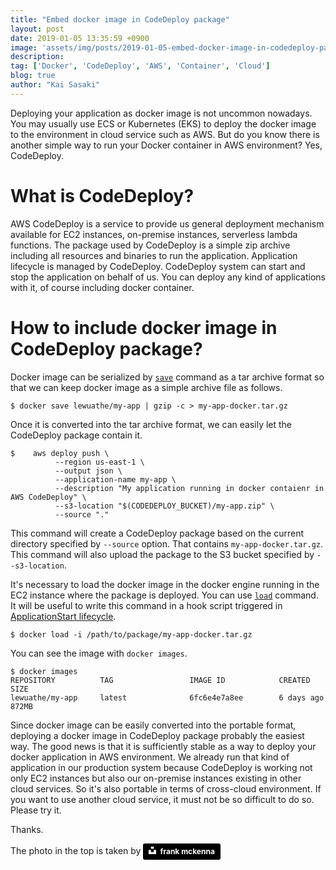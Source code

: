 ```yaml
---
title: "Embed docker image in CodeDeploy package"
layout: post
date: 2019-01-05 13:35:59 +0900
image: 'assets/img/posts/2019-01-05-embed-docker-image-in-codedeploy-package/catch.jpg'
description:
tag: ['Docker', 'CodeDeploy', 'AWS', 'Container', 'Cloud']
blog: true
author: "Kai Sasaki"
---
```


Deploying your application as docker image is not uncommon nowadays. You may usually use ECS or Kubernetes (EKS) to deploy the docker image to the environment in cloud service such as AWS. But do you know there is another simple way to run your Docker container in AWS environment? Yes, CodeDeploy.

# What is CodeDeploy?

AWS CodeDeploy is a service to provide us general deployment mechanism available for EC2 instances, on-premise instances, serverless lambda functions. The package used by CodeDeploy is a simple zip archive including all resources and binaries to run the application. Application lifecycle is managed by CodeDeploy. CodeDeploy system can start and stop the application on behalf of us. You can deploy any kind of applications with it, of course including docker container.

# How to include docker image in CodeDeploy package?

Docker image can be serialized by [`save`](https://docs.docker.com/engine/reference/commandline/save/) command as a tar archive format so that we can keep docker image as a simple archive file as follows.

```
$ docker save lewuathe/my-app | gzip -c > my-app-docker.tar.gz
```

Once it is converted into the tar archive format, we can easily let the CodeDeploy package contain it.

```
$    aws deploy push \
          --region us-east-1 \
          --output json \
          --application-name my-app \
          --description "My application running in docker contaienr in AWS CodeDeploy" \
          --s3-location "$(CODEDEPLOY_BUCKET)/my-app.zip" \
          --source "."
```

This command will create a CodeDeploy package based on the current directory specified by `--source` option. That contains `my-app-docker.tar.gz`. This command will also upload the package to the S3 bucket specified by `--s3-location`. 

It's necessary to load the docker image in the docker engine running in the EC2 instance where the package is deployed.
You can use [`load`](https://docs.docker.com/engine/reference/commandline/load/) command. It will be useful to write this command in a hook script triggered in [ApplicationStart lifecycle](https://docs.aws.amazon.com/codedeploy/latest/userguide/reference-appspec-file-structure-hooks.html). 

```
$ docker load -i /path/to/package/my-app-docker.tar.gz
```

You can see the image with `docker images`.

```
$ docker images
REPOSITORY          TAG                 IMAGE ID            CREATED             SIZE
lewuathe/my-app     latest              6fc6e4e7a8ee        6 days ago          872MB
```

Since docker image can be easily converted into the portable format, deploying a docker image in CodeDeploy package probably the easiest way. The good news is that it is sufficiently stable as a way to deploy your docker application in AWS environment. We already run that kind of application in our production system because CodeDeploy is working not only EC2 instances but also our on-premise instances existing in other cloud services. So it's also portable in terms of cross-cloud environment. If you want to use another cloud service, it must not be so difficult to do so. Please try it.

Thanks.

The photo in the top is taken by <a style="background-color:black;color:white;text-decoration:none;padding:4px 6px;font-family:-apple-system, BlinkMacSystemFont, &quot;San Francisco&quot;, &quot;Helvetica Neue&quot;, Helvetica, Ubuntu, Roboto, Noto, &quot;Segoe UI&quot;, Arial, sans-serif;font-size:12px;font-weight:bold;line-height:1.2;display:inline-block;border-radius:3px" href="https://unsplash.com/@frankiefoto?utm_medium=referral&amp;utm_campaign=photographer-credit&amp;utm_content=creditBadge" target="_blank" rel="noopener noreferrer" title="Download free do whatever you want high-resolution photos from frank mckenna"><span style="display:inline-block;padding:2px 3px"><svg xmlns="http://www.w3.org/2000/svg" style="height:12px;width:auto;position:relative;vertical-align:middle;top:-2px;fill:white" viewBox="0 0 32 32"><title>unsplash-logo</title><path d="M10 9V0h12v9H10zm12 5h10v18H0V14h10v9h12v-9z"></path></svg></span><span style="display:inline-block;padding:2px 3px">frank mckenna</span></a>
